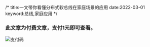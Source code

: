 /*
title:一文带你看懂分布式软总线在家庭场景的应用
date:2022-03-01
keyword:总线,家庭应用
*/

### 此文章为付费文章，支付<strong>1元</strong>即可查看。

![支付码](./image/alipay.png)